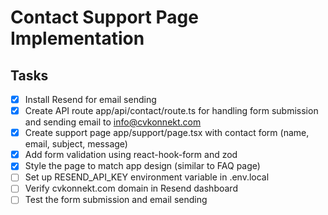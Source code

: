 # Contact Support Page Implementation

## Tasks
- [x] Install Resend for email sending
- [x] Create API route app/api/contact/route.ts for handling form submission and sending email to info@cvkonnekt.com
- [x] Create support page app/support/page.tsx with contact form (name, email, subject, message)
- [x] Add form validation using react-hook-form and zod
- [x] Style the page to match app design (similar to FAQ page)
- [ ] Set up RESEND_API_KEY environment variable in .env.local
- [ ] Verify cvkonnekt.com domain in Resend dashboard
- [ ] Test the form submission and email sending
